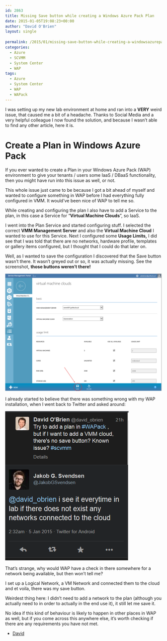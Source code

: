 ```yaml
---
id: 2863
title: Missing Save button while creating a Windows Azure Pack Plan
date: 2015-01-05T19:08:23+00:00
author: "David O'Brien"
layout: single

permalink: /2015/01/missing-save-button-while-creating-a-windowsazurepackp-plan/
categories:
  - Azure
  - SCVMM
  - System Center
  - WAP
tags:
  - Azure
  - System Center
  - WAP
  - WAPack
---
```

I was setting up my new lab environment at home and ran into a **VERY** weird issue, that caused me a bit of a headache. Thanks to Social Media and a very helpful colleague I now found the solution, and because I wasn’t able to find any other article, here it is.

# Create a Plan in Windows Azure Pack

If you ever wanted to create a Plan in your Windows Azure Pack (WAP) environment to give your tenants / users some IaaS / DBaaS functionality, then you might have run into this issue as well, or not.

This whole issue just came to be because I got a bit ahead of myself and wanted to configure something in WAP before I had everything fully configured in VMM. It would’ve been nice of WAP to tell me so.

While creating and configuring the plan I also have to add a Service to the plan, in this case a Service for “**Virtual Machine Clouds**”, so IaaS.

I went into the Plan Service and started configuring stuff. I selected the correct **VMM Management Server** and also the **Virtual Machine Cloud** I wanted to use for this Service. Next I configured some **Usage Limits,** I did  see that I was told that there are no networks, hardware profile, templates or gallery items configured, but I thought that I could do that later on.

Well, as I wanted to save the configuration I discovered that the Save button wasn’t there. It wasn’t greyed out or so, it was actually missing. See the screenshot, **those buttons weren’t there!**

![image](/media/2015/01/image.png)

I already started to believe that there was something wrong with my WAP installation, when I went back to Twitter and asked around:

![image](/media/2015/01/image1.png)

That’s strange, why would WAP have a check in there somewhere for a network being available, but then won’t tell me?

I set up a Logical Network, a VM Network and connected them to the cloud and et voila, there was my save button.

Weirdest thing here: I didn’t need to add a network to the plan (although you actually need to in order to actually in the end use it), it still let me save it.

No idea if this kind of behaviour is likely to happen in other places in WAP as well, but if you come across this anywhere else, it’s worth checking if there are any requirements you have not met.

- [David](http://www.twitter.com/david_obrien)

